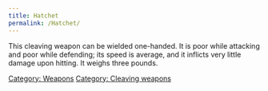 ```yaml
---
title: Hatchet
permalink: /Hatchet/
---
```


This cleaving weapon can be wielded one-handed. It is poor while
attacking and poor while defending; its speed is average, and it
inflicts very little damage upon hitting. It weighs three pounds.

[Category: Weapons](Category:_Weapons "wikilink") [Category: Cleaving
weapons](Category:_Cleaving_weapons "wikilink")